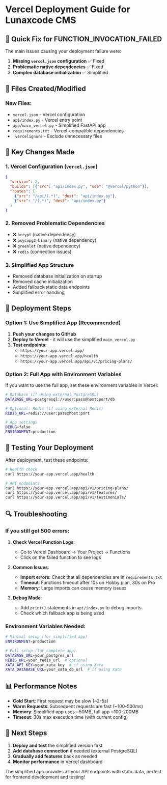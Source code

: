 # Vercel Deployment Guide for Lunaxcode CMS

## 🚀 Quick Fix for FUNCTION_INVOCATION_FAILED

The main issues causing your deployment failure were:

1. **Missing `vercel.json` configuration** ✅ Fixed
2. **Problematic native dependencies** ✅ Fixed  
3. **Complex database initialization** ✅ Simplified

## 📁 Files Created/Modified

### New Files:
- `vercel.json` - Vercel configuration
- `api/index.py` - Vercel entry point
- `app/main_vercel.py` - Simplified FastAPI app
- `requirements.txt` - Vercel-compatible dependencies
- `.vercelignore` - Exclude unnecessary files

## 🔧 Key Changes Made

### 1. Vercel Configuration (`vercel.json`)
```json
{
  "version": 2,
  "builds": [{"src": "api/index.py", "use": "@vercel/python"}],
  "routes": [
    {"src": "/api/(.*)", "dest": "api/index.py"},
    {"src": "/(.*)", "dest": "api/index.py"}
  ]
}
```

### 2. Removed Problematic Dependencies
- ❌ `bcrypt` (native dependency)
- ❌ `psycopg2-binary` (native dependency) 
- ❌ `greenlet` (native dependency)
- ❌ `redis` (connection issues)

### 3. Simplified App Structure
- Removed database initialization on startup
- Removed cache initialization
- Added fallback static data endpoints
- Simplified error handling

## 🚀 Deployment Steps

### Option 1: Use Simplified App (Recommended)
1. **Push your changes to GitHub**
2. **Deploy to Vercel** - it will use the simplified `main_vercel.py`
3. **Test endpoints**:
   - `https://your-app.vercel.app/`
   - `https://your-app.vercel.app/health`
   - `https://your-app.vercel.app/api/v1/pricing-plans/`

### Option 2: Full App with Environment Variables
If you want to use the full app, set these environment variables in Vercel:

```bash
# Database (if using external PostgreSQL)
DATABASE_URL=postgresql://user:pass@host:port/db

# Optional: Redis (if using external Redis)
REDIS_URL=redis://user:pass@host:port

# App settings
DEBUG=false
ENVIRONMENT=production
```

## 🧪 Testing Your Deployment

After deployment, test these endpoints:

```bash
# Health check
curl https://your-app.vercel.app/health

# API endpoints
curl https://your-app.vercel.app/api/v1/pricing-plans/
curl https://your-app.vercel.app/api/v1/features/
curl https://your-app.vercel.app/api/v1/testimonials/
```

## 🔍 Troubleshooting

### If you still get 500 errors:

1. **Check Vercel Function Logs**:
   - Go to Vercel Dashboard → Your Project → Functions
   - Click on the failed function to see logs

2. **Common Issues**:
   - **Import errors**: Check that all dependencies are in `requirements.txt`
   - **Timeout**: Functions timeout after 10s on Hobby plan, 30s on Pro
   - **Memory**: Large imports can cause memory issues

3. **Debug Mode**:
   - Add `print()` statements in `api/index.py` to debug imports
   - Check which fallback app is being used

### Environment Variables Needed:
```bash
# Minimal setup (for simplified app)
ENVIRONMENT=production

# Full setup (for complete app)
DATABASE_URL=your_postgres_url
REDIS_URL=your_redis_url  # optional
XATA_API_KEY=your_xata_key  # if using Xata
XATA_DATABASE_URL=your_xata_db_url  # if using Xata
```

## 📊 Performance Notes

- **Cold Start**: First request may be slow (~2-5s)
- **Warm Requests**: Subsequent requests are fast (~100-500ms)
- **Memory**: Simplified app uses ~50MB, full app ~100-200MB
- **Timeout**: 30s max execution time (with current config)

## 🎯 Next Steps

1. **Deploy and test** the simplified version first
2. **Add database connection** if needed (external PostgreSQL)
3. **Gradually add features** back as needed
4. **Monitor performance** in Vercel dashboard

The simplified app provides all your API endpoints with static data, perfect for frontend development and testing!
